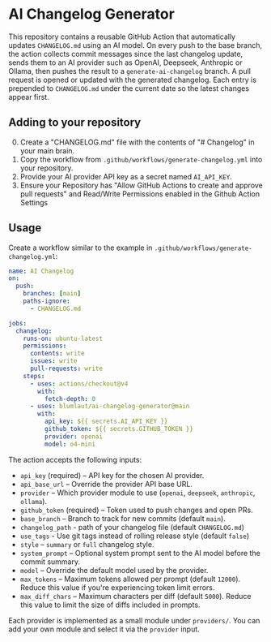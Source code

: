 # AI Changelog Generator

This repository contains a reusable GitHub Action that automatically
updates `CHANGELOG.md` using an AI model. On every push to the base
branch, the action collects commit messages since the last changelog
update, sends them to an AI provider such as OpenAI, Deepseek, Anthropic
or Ollama, then pushes the result to a `generate-ai-changelog` branch.
A pull request is opened or updated with the generated changelog. Each
entry is prepended to `CHANGELOG.md` under the current date so the
latest changes appear first.

## Adding to your repository
0. Create a "CHANGELOG.md" file with the contents of "# Changelog" in your main brain.
1. Copy the workflow from `.github/workflows/generate-changelog.yml` into your
   repository.
2. Provide your AI provider API key as a secret named `AI_API_KEY`.
3. Ensure your Repository has "Allow GitHub Actions to create and approve pull requests" and Read/Write Permissions enabled in the Github Action Settings


## Usage

Create a workflow similar to the example in `.github/workflows/generate-changelog.yml`:

```yaml
name: AI Changelog
on:
  push:
    branches: [main]
    paths-ignore:
      - CHANGELOG.md

jobs:
  changelog:
    runs-on: ubuntu-latest
    permissions:
      contents: write
      issues: write
      pull-requests: write
    steps:
      - uses: actions/checkout@v4
        with:
          fetch-depth: 0
      - uses: blumlaut/ai-changelog-generator@main
        with:
          api_key: ${{ secrets.AI_API_KEY }}
          github_token: ${{ secrets.GITHUB_TOKEN }}
          provider: openai
          model: o4-mini
```

The action accepts the following inputs:

- `api_key` (required) – API key for the chosen AI provider.
- `api_base_url` – Override the provider API base URL.
- `provider` – Which provider module to use (`openai`, `deepseek`, `anthropic`, `ollama`).
- `github_token` (required) – Token used to push changes and open PRs.
- `base_branch` – Branch to track for new commits (default `main`).
- `changelog_path` - path of your changelog file (default `CHANGELOG.md`)
- `use_tags` - Use git tags instead of rolling release style (default `false`)
- `style` – `summary` or `full` changelog style.
- `system_prompt` – Optional system prompt sent to the AI model before the commit summary.
- `model` – Override the default model used by the provider.
- `max_tokens` – Maximum tokens allowed per prompt (default `12000`). Reduce this value if you're experiencing token limit errors.
- `max_diff_chars` – Maximum characters per diff (default `5000`). Reduce this value to limit the size of diffs included in prompts.

Each provider is implemented as a small module under `providers/`. You can
add your own module and select it via the `provider` input.
